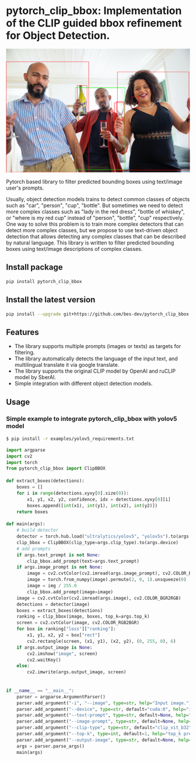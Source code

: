 # pytorch_clip_bbox: Implementation of the CLIP guided bbox refinement for Object Detection.

<p align="center">
  <img src="resources/preds.png"/>
</p>

Pytorch based library to filter predicted bounding boxes using text/image user's prompts.

Usually, object detection models trains to detect common classes of objects such as "car", "person", "cup", "bottle".
But sometimes we need to detect more complex classes such as "lady in the red dress", "bottle of whiskey", or "where is my red cup" instead of "person", "bottle", "cup" respectively.
One way to solve this problem is to train more complex detectors that can detect more complex classes,
but we propose to use text-driven object detection that allows detecting any complex classes that can be described by natural language.
This library is written to filter predicted bounding boxes using text/image descriptions of complex classes.

## Install package

```bash
pip install pytorch_clip_bbox
```

## Install the latest version

```bash
pip install --upgrade git+https://github.com/bes-dev/pytorch_clip_bbox.git
```

## Features
- The library supports multiple prompts (images or texts) as targets for filtering.
- The library automatically detects the language of the input text, and multilingual translate it via google translate.
- The library supports the original CLIP model by OpenAI and ruCLIP model by SberAI.
- Simple integration with different object detection models.

## Usage

### Simple example to integrate pytorch_clip_bbox with yolov5 model

```bash
$ pip install -r examples/yolov5_requirements.txt
```

```python
import argparse
import cv2
import torch
from pytorch_clip_bbox import ClipBBOX

def extract_boxes(detections):
    boxes = []
    for i in range(detections.xyxy[0].size(0)):
        x1, y1, x2, y2, confidence, idx = detections.xyxy[0][i]
        boxes.append([int(x1), int(y1), int(x2), int(y2)])
    return boxes

def main(args):
    # build detector
    detector = torch.hub.load("ultralytics/yolov5", "yolov5s").to(args.device)
    clip_bbox = ClipBBOX(clip_type=args.clip_type).to(args.device)
    # add prompts
    if args.text_prompt is not None:
        clip_bbox.add_prompt(text=args.text_prompt)
    if args.image_prompt is not None:
        image = cv2.cvtColor(cv2.imread(args.image_prompt), cv2.COLOR_BGR2RGB)
        image = torch.from_numpy(image).permute(2, 0, 1).unsqueeze(0)
        image = img / 255.0
        clip_bbox.add_prompt(image=image)
    image = cv2.cvtColor(cv2.imread(args.image), cv2.COLOR_BGR2RGB)
    detections = detector(image)
    boxes = extract_boxes(detections)
    ranking = clip_bbox(image, boxes, top_k=args.top_k)
    screen = cv2.cvtColor(image, cv2.COLOR_RGB2BGR)
    for box in ranking["loss"]["ranking"]:
        x1, y1, x2, y2 = box["rect"]
        cv2.rectangle(screen, (x1, y1), (x2, y2), (0, 255, 0), 6)
    if args.output_image is None:
        cv2.imshow("image", screen)
        cv2.waitKey()
    else:
        cv2.imwrite(args.output_image, screen)


if __name__ == "__main__":
    parser = argparse.ArgumentParser()
    parser.add_argument("-i", "--image", type=str, help="Input image.")
    parser.add_argument("--device", type=str, default="cuda:0", help="inference device.")
    parser.add_argument("--text-prompt", type=str, default=None, help="Text prompt.")
    parser.add_argument("--image-prompt", type=str, default=None, help="Image prompt.")
    parser.add_argument("--clip-type", type=str, default="clip_vit_b32", help="Type of CLIP model [ruclip, clip_vit_b32, clip_vit_b16].")
    parser.add_argument("--top-k", type=int, default=1, help="top_k predictions will be returned.")
    parser.add_argument("--output-image", type=str, default=None, help="Output image name.")
    args = parser.parse_args()
    main(args)
```